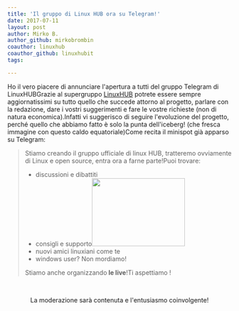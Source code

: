 ```yaml
---
title: 'Il gruppo di Linux HUB ora su Telegram!'
date: 2017-07-11
layout: post
author: Mirko B.
author_github: mirkobrombin
coauthor: linuxhub
coauthor_github: linuxhubit
tags:

---
```

Ho il vero piacere di annunciare l'apertura a tutti del gruppo Telegram di LinuxHUBGrazie al supergruppo <a href="https://t.me/linuxhubgroup" target="_blank" rel="noopener noreferrer">LinuxHUB</a> potrete essere sempre aggiornatissimi su tutto quello che succede attorno al progetto, parlare con la redazione, dare i vostri suggerimenti e fare le vostre richieste (non  di natura economica).Infatti vi suggerisco di seguire l'evoluzione del progetto, perché quello che abbiamo fatto è solo la punta dell'iceberg! (che fresca immagine con questo caldo equatoriale)Come recita il minispot già apparso su Telegram:<blockquote>Stiamo creando il gruppo ufficiale di linux HUB, tratteremo ovviamente di Linux e open source, entra ora a farne parte!Puoi trovare:<ul>    <li>discussioni e dibattiti</li>    <li>consigli e supporto<img class="size-full wp-image-77 alignright size-full wp-image-36" src="https://linuxhub.it/wordpress/wp-content/uploads/2017/07/cropped-f4f82bf30cd4abcf655f096bec27bbe2.png" alt="" width="209" height="153" /></li>    <li>nuovi amici linuxiani come te</li>    <li>windows user? Non mordiamo!</li></ul>Stiamo anche organizzando<strong> le live</strong>!Ti aspettiamo !</blockquote>&nbsp;<p style="text-align: center;">La moderazione sarà contenuta e l'entusiasmo coinvolgente!</p>